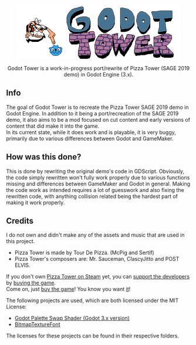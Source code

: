 <p align=center>
    <img align=center src="GodotTowerLogo.png"/>
</p>

<p align=center>
    Godot Tower is a work-in-progress port/rewrite of Pizza Tower (SAGE 2019 demo) in Godot Engine (3.x).
</p>

## Info

The goal of Godot Tower is to recreate the Pizza Tower SAGE 2019 demo in Godot Engine. In addition to it being a port/recreation of the SAGE 2019 demo, it also aims to be a mod focused on cut content and early versions of content that did make it into the game.  
In its current state, while it does work and is playable, it is very buggy, primarily due to various differences between Godot and GameMaker.

## How was this done?

This is done by rewriting the original demo's code in GDScript. Obviously, the code simply rewritten won't fully work properly due to various functions missing and differences between GameMaker and Godot in general. Making the code work as intended requires a lot of guesswork and also fixing the rewritten code, with anything collision related being the hardest part of making it work properly.

## Credits

I do not own and didn't make any of the assets and music that are used in this project.

* Pizza Tower is made by Tour De Pizza. (McPig and Sertif)
* Pizza Tower's composers are: Mr. Sauceman, ClascyJitto and POST ELVIS.

If you don't own [Pizza Tower on Steam](https://store.steampowered.com/app/2231450/Pizza_Tower/) yet, you can [support the developers](https://store.steampowered.com/app/2231450/Pizza_Tower/) by [buying the game](https://store.steampowered.com/app/2231450/Pizza_Tower/).  
Come on, just [buy the game](https://store.steampowered.com/app/2231450/Pizza_Tower/)! You know you want [it](https://store.steampowered.com/app/2231450/Pizza_Tower/)!

The following projects are used, which are both licensed under the MIT License:

* [Godot Palette Swap Shader (Godot 3.x version)](https://github.com/KoBeWi/Godot-Palette-Swap-Shader/tree/3.x)
* [BitmapTextureFont](https://github.com/Digital-Sin/BitmapTextureFont)

The licenses for these projects can be found in their respective folders.